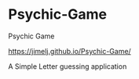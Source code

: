 # Psychic-Game
Psychic Game

https://jimelj.github.io/Psychic-Game/

A Simple Letter guessing application
